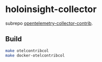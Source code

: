 # holoinsight-collector
subrepo [opentelemetry-collector-contrib](https://github.com/open-telemetry/opentelemetry-collector-contrib).

## Build
```bash
make otelcontribcol
make docker-otelcontribcol
```

